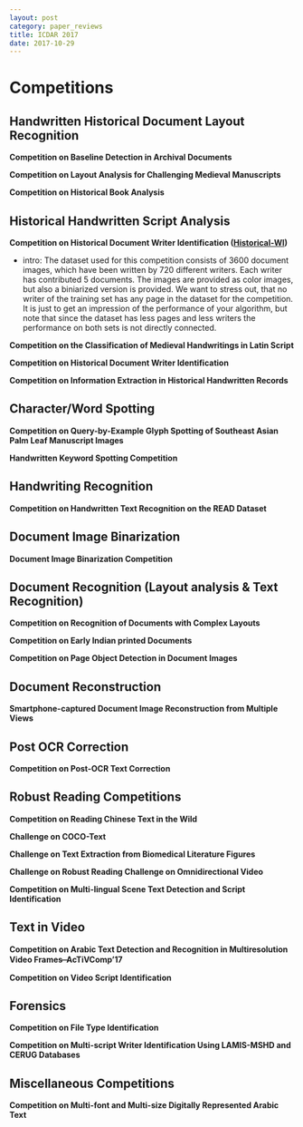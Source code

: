 ```yaml
---
layout: post
category: paper_reviews
title: ICDAR 2017
date: 2017-10-29
---
```


# Competitions

## Handwritten Historical Document Layout Recognition

**Competition on Baseline Detection in Archival Documents**

**Competition on Layout Analysis for Challenging Medieval Manuscripts**

**Competition on Historical Book Analysis**

## Historical Handwritten Script Analysis

**Competition on Historical Document Writer Identification ([Historical-WI](https://scriptnet.iit.demokritos.gr/competitions/6/))**

- intro: The dataset used for this competition consists of 3600 document images, which have been written by 720 different writers. Each writer has contributed 5 documents. The images are provided as color images, but also a biniarized version is provided. We want to stress out, that no writer of the training set has any page in the dataset for the competition. It is just to get an impression of the performance of your algorithm, but note that since the dataset has less pages and less writers the performance on both sets is not directly connected.

**Competition on the Classification of Medieval Handwritings in Latin Script**

**Competition on Historical Document Writer Identification**

**Competition on Information Extraction in Historical Handwritten Records**

## Character/Word Spotting

**Competition on Query-by-Example Glyph Spotting of Southeast Asian Palm Leaf Manuscript Images**

**Handwritten Keyword Spotting Competition**

## Handwriting Recognition

**Competition on Handwritten Text Recognition on the READ Dataset**

## Document Image Binarization

**Document Image Binarization Competition**

## Document Recognition (Layout analysis & Text Recognition)

**Competition on Recognition of Documents with Complex Layouts**

**Competition on Early Indian printed Documents**

**Competition on Page Object Detection in Document Images**

## Document Reconstruction

**Smartphone-captured Document Image Reconstruction from Multiple Views**

## Post OCR Correction

**Competition on Post-OCR Text Correction**

## Robust Reading Competitions

**Competition on Reading Chinese Text in the Wild**

**Challenge on COCO-Text**

**Challenge on Text Extraction from Biomedical Literature Figures**

**Challenge on Robust Reading Challenge on Omnidirectional Video**

**Competition on Multi-lingual Scene Text Detection and Script Identification**

## Text in Video

**Competition on Arabic Text Detection and Recognition in Multiresolution Video Frames ̶ AcTiVComp’17**

**Competition on Video Script Identification**

## Forensics

**Competition on File Type Identification**

**Competition on Multi-script Writer Identification Using LAMIS-MSHD and CERUG Databases**

## Miscellaneous Competitions

**Competition on Multi-font and Multi-size Digitally Represented Arabic Text**
